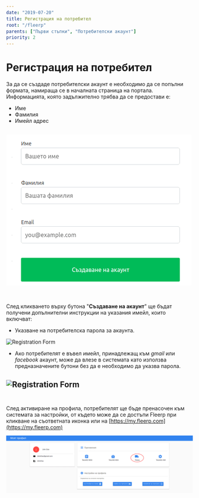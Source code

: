 ```yaml
---
date: "2019-07-20"
title: Регистрация на потребител
root: "/fleerp"
parents: ["Първи стъпки", "Потребителски акаунт"]
priority: 2
---
```


# Регистрация на потребител

За да се създаде потребителски акаунт е необходимо да се попълни формата, намираща се в началната страница на портала.
Информацията, която задължително трябва да се предостави е:
- Име
- Фамилия
- Имейл адрес
  
![Registration Form](registration-form-bg.png)
<br><br>
---

След кликването върху бутона "**Създаване на акаунт**" ще бъдат получени допълнителни инструкции на указания имейл, които включват:
 
- Указване на потребителска парола за акаунта. 
   
![Registration Form](setup-password.png)
    
- Ако потребителят е въвел имейл, принадлежащ към *gmail* или *facebook* акаунт, може да влезе в системата като използва предназначените бутони без да е необходимо да указва парола.  
 
![Registration Form](login.png)
<br><br>
---
След активиране на профила, потребителят ще бъде пренасочен към системата за настройки, от където може да се достъпи Fleerp при кликване на съответната иконка или на [https://my.fleerp.com](https://my.fleerp.com)

![Registration Form](accounts-bg.png)
